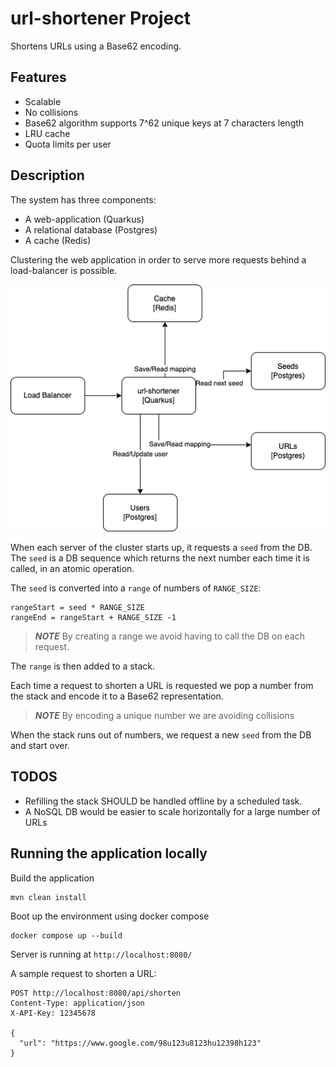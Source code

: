 # url-shortener Project

Shortens URLs using a Base62 encoding.

## Features

- Scalable
- No collisions
- Base62 algorithm supports 7^62 unique keys at 7 characters length
- LRU cache
- Quota limits per user

## Description

The system has three components:

- A web-application (Quarkus)
- A relational database (Postgres)
- A cache (Redis)

Clustering the web application in order to serve more requests behind a load-balancer is possible.

![](./url-shortener.png)

When each server of the cluster starts up, it requests a `seed` from the DB. The `seed` is a DB sequence which returns the next number each time it is called, in an atomic operation.

The `seed` is converted into a `range` of numbers of `RANGE_SIZE`:

```
rangeStart = seed * RANGE_SIZE
rangeEnd = rangeStart + RANGE_SIZE -1
```

> **_NOTE_** By creating a range we avoid having to call the DB on each request.

The `range` is then added to a stack.

Each time a request to shorten a URL is requested we pop a number from the stack and encode it to a Base62 representation.

> **_NOTE_** By encoding a unique number we are avoiding collisions

When the stack runs out of numbers, we request a new `seed` from the DB and start over.

## TODOS

- Refilling the stack SHOULD be handled offline by a scheduled task.
- A NoSQL DB would be easier to scale horizontally for a large number of URLs

## Running the application locally

Build the application

```shell script
mvn clean install
```

Boot up the environment using docker compose

```shell script
docker compose up --build 
```

Server is running at `http://localhost:8080/`

A sample request to shorten a URL:

```http request
POST http://localhost:8080/api/shorten
Content-Type: application/json
X-API-Key: 12345678

{
  "url": "https://www.google.com/98u123u8123hu12398h123"
}

```